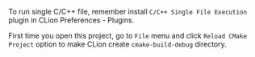 To run single C/C++ file, remember install `C/C++ Single File Execution` plugin in CLion Preferences - Plugins.

First time you open this project, go to `File` menu and click `Reload CMake Project` option to make CLion create
`cmake-build-debug` directory.